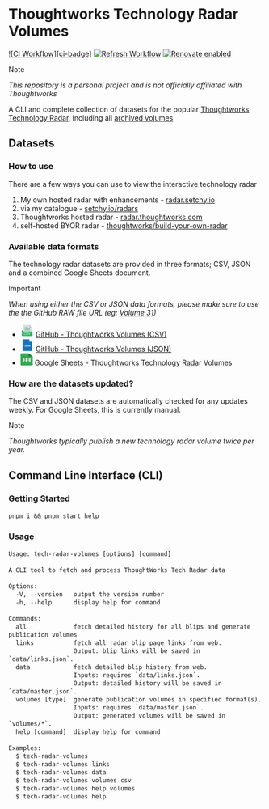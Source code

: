 # Thoughtworks Technology Radar Volumes
[![CI Workflow][ci-badge]][github-actions] 
[![Refresh Workflow][refresh-workflow-badge]][github-actions] 
[![Renovate enabled][renovate-badge]][renovate]

> [!NOTE]  
> _This repository is a personal project and is not officially affiliated with Thoughtworks_

A CLI and complete collection of datasets for the popular [Thoughtworks Technology Radar][tw-radar], including all [archived volumes][tw-archive]

## Datasets

### How to use

There are a few ways you can use to view the interactive technology radar

1.  My own hosted radar with enhancements - [radar.setchy.io][setchy-radar]
2.  via my catalogue - [setchy.io/radars][setchy-radars]
3.  Thoughtworks hosted radar - [radar.thoughtworks.com][tw-byor]
4.  self-hosted BYOR radar - [thoughtworks/build-your-own-radar][github-byor]

### Available data formats

The technology radar datasets are provided in three formats; CSV, JSON and a combined Google Sheets document.

> [!IMPORTANT]
> _When using either the CSV or JSON data formats, please make sure to use the the GitHub RAW file URL (eg: [Volume 31][volumes-latest-csv])_

-   <img src="./assets/icons/csv.png" width="26" height="26" alt="CSV"></img> [GitHub - Thoughtworks Volumes (CSV)][volumes-csv]
-   <img src="./assets/icons/json.png" width="26" height="26" alt="JSON"></img> [GitHub - Thoughtworks Volumes (JSON)][volumes-json]
-   <img src="./assets/icons/google-sheets.svg" width="24" height="24" alt="Google Sheets" /> [Google Sheets - Thoughtworks Technology Radar Volumes][volumes-google-sheets]


### How are the datasets updated?

The CSV and JSON datasets are automatically checked for any updates weekly.  For Google Sheets, this is currently manual.

> [!NOTE]
> _Thoughtworks typically publish a new technology radar volume twice per year._

## Command Line Interface (CLI)

### Getting Started

```
pnpm i && pnpm start help
```

### Usage

```
Usage: tech-radar-volumes [options] [command]

A CLI tool to fetch and process ThoughtWorks Tech Radar data

Options:
  -V, --version   output the version number
  -h, --help      display help for command

Commands:
  all             fetch detailed history for all blips and generate publication volumes
  links           fetch all radar blip page links from web.
                  Output: blip links will be saved in `data/links.json`.
  data            fetch detailed blip history from web.
                  Inputs: requires `data/links.json`.
                  Output: detailed history will be saved in `data/master.json`.
  volumes [type]  generate publication volumes in specified format(s).
                  Inputs: requires `data/master.json`.
                  Output: generated volumes will be saved in `volumes/*`.
  help [command]  display help for command

Examples:
  $ tech-radar-volumes
  $ tech-radar-volumes links
  $ tech-radar-volumes data
  $ tech-radar-volumes volumes csv
  $ tech-radar-volumes help volumes
  $ tech-radar-volumes help
```

<!-- LINK LABELS -->
<!-- Web -->
[setchy-radar]: https://radar.setchy.io
[setchy-radars]: https://setchy.io/radars

<!-- Badges -->
[github-actions]: https://github.com/setchy/thoughtworks-tech-radar-volumes/actions
[ci-workflow-badge]: https://github.com/setchy/thoughtworks-tech-radar-volumes/actions/workflows/ci.yml/badge.svg
[refresh-workflow-badge]: https://github.com/setchy/thoughtworks-tech-radar-volumes/actions/workflows/data-refresh.yml/badge.svg
[renovate]: https://renovatebot.com/
[renovate-badge]: https://img.shields.io/badge/renovate-enabled-brightgreen.svg?logo=renovate

<!-- Volumes -->
[volumes-latest-csv]: https://raw.githubusercontent.com/setchy/thoughtworks-tech-radar-volumes/main/volumes/csv/Thoughtworks%20Technology%20Radar%20Volume%2032%20(Apr%202025).csv
[volumes-csv]: https://github.com/setchy/thoughtworks-tech-radar-volumes/tree/main/volumes/csv
[volumes-json]: https://github.com/setchy/thoughtworks-tech-radar-volumes/tree/main/volumes/json
[volumes-google-sheets]: https://docs.google.com/spreadsheets/d/1VRXOw7EUGBIeM8Khd5GFocxOWT59HRJtqs9-WbB61FI/edit?usp=sharing

<!-- Thoughtworks -->
[tw-archive]: https://www.thoughtworks.com/radar/archive
[tw-byor]: https://radar.thoughtworks.com/
[tw-radar]: https://www.thoughtworks.com/radar
[github-byor]: https://github.com/thoughtworks/build-your-own-radar
